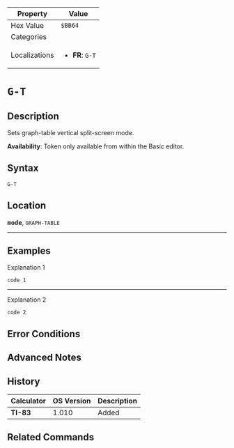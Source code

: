 | Property      | Value |
|---------------|-------|
| Hex Value     | `$BB64`|
| Categories    | <ul></ul> |
| Localizations | <ul><li><b>FR</b>: `G-T`</li></ul> |

# `G-T`

## Description
Sets graph-table vertical split-screen mode.


<b>Availability</b>: Token only available from within the Basic editor.

## Syntax
`G-T`

## Location
<tt><kbd><b>mode</b></kbd></tt>, `GRAPH-TABLE`
<hr>

## Examples

Explanation 1
```ti-basic
code 1
```
---
Explanation 2
```ti-basic
code 2
```

## Error Conditions


## Advanced Notes


## History
| Calculator | OS Version | Description |
|------------|------------|-------------|
| <b>TI-83</b> | 1.010 | Added

## Related Commands

    